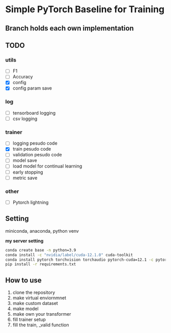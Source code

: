 # Simple PyTorch Baseline for Training

## Branch holds each own implementation

## TODO
### utils
- [ ] F1
- [ ] Accuracy
- [x] config
- [x] config param save
### log
- [ ] tensorboard logging
- [ ] csv logging
### trainer
- [ ] logging pesudo code
- [x] train pesudo code
- [ ] validation pesudo code
- [ ] model save
- [ ] load model for continual learning
- [ ] early stopping
- [ ] metric save
### other 
- [ ] Pytorch lightning


## Setting
miniconda, anaconda, python venv

**my server setting**
```sh
conda create base -n python=3.9
conda install -c "nvidia/label/cuda-12.1.0" cuda-toolkit
conda install pytorch torchvision torchaudio pytorch-cuda=12.1 -c pytorch -c nvidia
pip install -r requirements.txt
```

## How to use

1. clone the repository
2. make virtual enviornmnet
3. make custom dataset
4. make model
5. make own your transformer 
6. fill trainer setup
7. fill the train, _valid function
